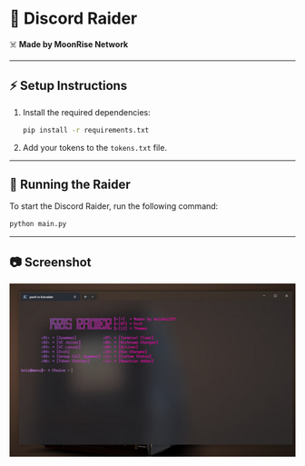 # 👾 Discord Raider

☠️ **Made by MoonRise Network**

---

## ⚡️ Setup Instructions

1. Install the required dependencies:
   ```bash
   pip install -r requirements.txt
   ```

2. Add your tokens to the `tokens.txt` file.

---

## 🚀 Running the Raider

To start the Discord Raider, run the following command:
```bash
python main.py
```

---

## 📷 Screenshot

![Discord Raider Screenshot](1.jpg)
